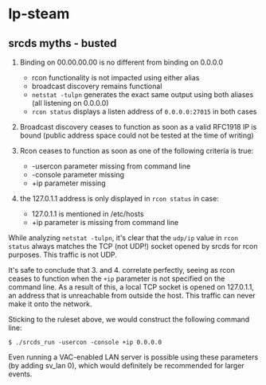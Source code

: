 lp-steam
===

srcds myths - busted
---
1. Binding on 00.00.00.00 is no different from binding on 0.0.0.0
	* rcon functionality is not impacted using either alias
	* broadcast discovery remains functional
	* `netstat -tulpn` generates the exact same output using both aliases (all listening on 0.0.0.0)
	* `rcon status` displays a listen address of `0.0.0.0:27015` in both cases

2. Broadcast discovery ceases to function as soon as a valid RFC1918 IP is bound (public address space could not be tested at the time of writing)

3. Rcon ceases to function as soon as one of the following criteria is true:
	* -usercon parameter missing from command line
	* -console parameter missing
	* +ip parameter missing

4. the 127.0.1.1 address is only displayed in `rcon status` in case:
	* 127.0.1.1 is mentioned in /etc/hosts
	* +ip parameter is missing from command line

While analyzing `netstat -tulpn`, it's clear that the `udp/ip` value in `rcon status` always matches the TCP (not UDP!) socket opened by srcds for rcon purposes. This traffic is not UDP.

It's safe to conclude that 3. and 4. correlate perfectly, seeing as rcon ceases to function when the `+ip` parameter is not specified on the command line. As a result of this, a local TCP socket is opened on 127.0.1.1, an address that is unreachable from outside the host. This traffic can never make it onto the network.

Sticking to the ruleset above, we would construct the following command line:

```
$ ./srcds_run -usercon -console +ip 0.0.0.0
```

Even running a VAC-enabled LAN server is possible using these parameters (by adding sv_lan 0), which would definitely be recommended for larger events.
